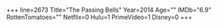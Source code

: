 +++
line=2673
Title="The Passing Bells"
Year=2014
Age=""
IMDb="6.9"
RottenTomatoes=""
Netflix=0
Hulu=1
PrimeVideo=1
Disney=0
+++

